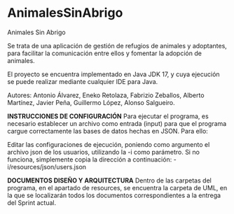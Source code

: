# AnimalesSinAbrigo
Animales Sin Abrigo

Se trata de una aplicación de gestión de refugios de animales y adoptantes, para facilitar la comunicación entre ellos y fomentar la adopción de animales.

El proyecto se encuentra implementado en Java JDK 17, y cuya ejecución se puede realizar mediante cualquier IDE para Java.

Autores: Antonio Álvarez, Eneko Retolaza, Fabrizio Zeballos, Alberto Martínez, Javier Peña, Guillermo López, Alonso Salgueiro.

**INSTRUCCIONES DE CONFIGURACIÓN**
Para ejecutar el programa, es necesario establecer un archivo como entrada (input) para que el programa cargue correctamente las bases de datos hechas en JSON.
Para ello:

Editar las configuraciones de ejecución, poniendo como argumento el archivo json de los usuarios, utilizando la -i como parámetro. Si no funciona, simplemente copia la dirección a continuación: -i/resources/json/users.json

**DOCUMENTOS DISEÑO Y ARQUITECTURA**
Dentro de las carpetas del programa, en el apartado de resources, se encuentra la carpeta de UML, en la que se localizarán todos los documentos correspondientes a la entrega del Sprint actual.
